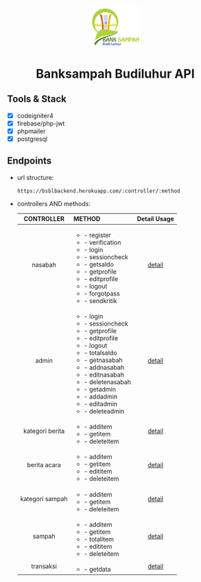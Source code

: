 <p align="center">
  <a href="https://github.com/korospace/t-gadgetapi">
    <img src="assets/img/logo.png" alt="Logo" width="120">
  </a>

  <h1 align="center">Banksampah Budiluhur API</h1>
</p>

## Tools & Stack
- [x] codeigniter4
- [x] firebase/php-jwt
- [x] phpmailer
- [x] postgresql

## Endpoints <br>
- url structure: <br>
  ```
  https://bsblbackend.herokuapp.com/:controller/:method
  ```

- controllers AND methods:

  | CONTROLLER  | METHOD | Detail Usage |
  |    :--:     |  :---  |     :--:     |
  | nasabah     | <ul><li>- register</li><li>- verification</li><li>- login</li><li>- sessioncheck</li><li>- getsaldo</li><li>- getprofile</li><li>- editprofile</li><li>- logout</li><li>- forgotpass</li><li>- sendkritik</li></ul> | <a href="/assets/docs/nasabah.md">detail</a>
  | admin       | <ul><li>- login</li><li>- sessioncheck</li><li>- getprofile</li><li>- editprofile</li><li>- logout</li><li>- totalsaldo</li><li>- getnasabah</li><li>- addnasabah</li><li>- editnasabah</li><li>- deletenasabah</li><li>- getadmin</li><li>- addadmin</li><li>- editadmin</li><li>- deleteadmin</li></ul> | <a href="/assets/docs/admin.md">detail</a>
  |kategori berita| <ul><li>- additem</li><li>- getitem</li><li>- deleteitem</li></ul> | <a href="/assets/docs/kategori-berita.md">detail</a>
  |berita acara   | <ul><li>- additem</li><li>- getitem</li><li>- edititem</li><li>- deleteitem</li></ul> | <a href="/assets/docs/berita-acara.md">detail</a>
  |kategori sampah| <ul><li>- additem</li><li>- getitem</li><li>- deleteitem</li></ul> | <a href="/assets/docs/kategori-sampah.md">detail</a>
  |sampah   | <ul><li>- additem</li><li>- getitem</li><li>- totalitem</li><li>- edititem</li><li>- deleteitem</li></ul> | <a href="/assets/docs/sampah.md">detail</a>
  |transaksi| <ul><li>- getdata</li></ul> | <a href="/assets/docs/transaksi.md">detail</a>
